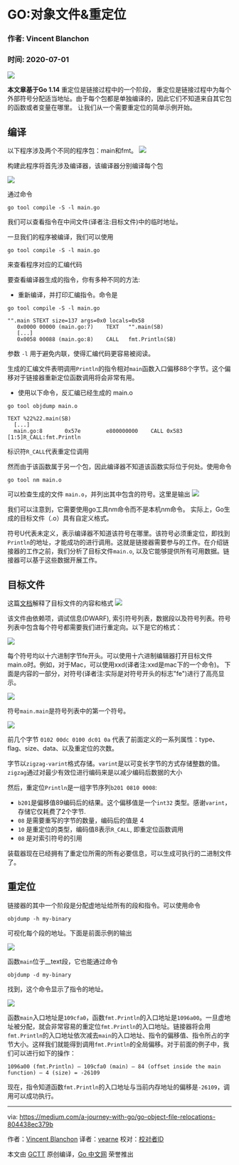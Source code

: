 # GO:对象文件&重定位

### 作者: Vincent Blanchon
### 时间: 2020-07-01
![](https://raw.githubusercontent.com/studygolang/gctt-images2/master/20200701-Go:Object-File%26Relocations/1_HxAju6n33e9Y8AJwMuQL3w.png)

**本文章基于Go 1.14**
重定位是链接过程中的一个阶段，
重定位是链接过程中为每个外部符号分配适当地址。由于每个包都是单独编译的，因此它们不知道来自其它包的函数或者变量在哪里。 让我们从一个需要重定位的简单示例开始。

## 编译
以下程序涉及两个不同的程序包：main和fmt。
![](https://raw.githubusercontent.com/studygolang/gctt-images2/master/20200701-Go:Object-File%26Relocations/1_4_DaAwHmqJbhwP8Tn10Dzg.png)     

构建此程序将首先涉及编译器，该编译器分别编译每个包     

![](https://raw.githubusercontent.com/studygolang/gctt-images2/master/20200701-Go:Object-File%26Relocations/1_4HLpept1qBXFJvL_r4qptQ.png)


通过命令
```
go tool compile -S -l main.go
```
我们可以查看指令在中间文件(译者注:目标文件)中的临时地址。   
    
一旦我们的程序被编译，我们可以使用
```
go tool compile -S -l main.go
```
来查看程序对应的汇编代码

要查看编译器生成的指令，你有多种不同的方法:

* 重新编译，并打印汇编指令。命令是
```
go tool compile -S -l main.go
```
```
"".main STEXT size=137 args=0x0 locals=0x58
   0x0000 00000 (main.go:7)    TEXT   "".main(SB)
   [...]
   0x0058 00088 (main.go:8)    CALL   fmt.Println(SB)
```
参数 `-l` 用于避免内联，使得汇编代码更容易被阅读。

生成的汇编文件表明调用`Println`的指令相对`main`函数入口偏移88个字节。这个偏移对于链接器重新定位函数调用将会非常有用。   

* 使用以下命令，反汇编已经生成的 main.o
```
go tool objdump main.o
```
```
TEXT %22%22.main(SB) 
  [...]
  main.go:8       0x57e        e800000000    CALL 0x583    [1:5]R_CALL:fmt.Println
```
标识符`R_CALL`代表重定位调用    

然而由于该函数属于另一个包，因此编译器不知道该函数实际位于何处。使用命令
```
go tool nm main.o
```
可以检查生成的文件 `main.o`，并列出其中包含的符号。这里是输出
![](https://raw.githubusercontent.com/studygolang/gctt-images2/master/20200701-Go:Object-File%26Relocations/1__cz0Ozr4acR3Sj0GbirP2Q.png)
      
我们可以注意到，它需要使用go工具nm命令而不是本机nm命令。 实际上，Go生成的目标文件（.o）具有自定义格式。    

符号U代表未定义，表示编译器不知道该符号在哪里。该符号必须重定位，即找到`Println`的地址，才能成功的进行调用。这就是链接器需要参与的工作。在介绍链接器的工作之前，我们分析了目标文件`main.o`, 以及它能够提供所有可用数据。链接器可以基于这些数据开展工作。

## 目标文件
这篇[文档](https://golang.org/pkg/cmd/internal/objabi/)解释了目标文件的内容和格式
![](https://raw.githubusercontent.com/studygolang/gctt-images2/master/20200701-Go:Object-File%26Relocations/1_WwlsAnj0J9-dUkvBYWS5sQ.png)

    
该文件由依赖项，调试信息(DWARF), 索引符号列表，数据段以及符号列表。符号列表中包含每个符号都需要我们进行重定向。以下是它的格式：     

![](https://raw.githubusercontent.com/studygolang/gctt-images2/master/20200701-Go:Object-File%26Relocations/1_so340hPaauZOPChu3tvSCA.png)     

每个符号均以十六进制字节fe开头。可以使用十六进制编辑器打开目标文件main.o时。例如，对于Mac，可以使用xxd(译者注:xxd是mac下的一个命令)。 下面是内容的一部分，对符号(译者注:实际是对符号开头的标志"fe")进行了高亮显示。     

![](https://raw.githubusercontent.com/studygolang/gctt-images2/master/20200701-Go:Object-File%26Relocations/1_PL_o1t7dokehoO3X6rbUaw.png)    


符号`main.main`是符号列表中的第一个符号。   

![](https://raw.githubusercontent.com/studygolang/gctt-images2/master/20200701-Go:Object-File%26Relocations/1_KOng-8Ed1XkprfvxSsqaXg.png)

前几个字节 `0102 00dc 0100 dc01 0a`  代表了前面定义的一系列属性：type、flag、size、data、以及重定位的次数。     

字节以`zigzag-varint`格式存储。`varint`是以可变长字节的方式存储整数的值。 `zigzag`通过对最少有效位进行编码来是以减少编码后数据的大小    

然后，重定位`Println`是一组字节序列`b201 0810 0008`:      

* `b201`是偏移值89编码后的结果。这个偏移值是一个`int32` 类型。感谢`varint`，存储它仅耗费了2个字节.
* `08` 是需要重写的字节的数量，编码后的值是 4
* `10` 是重定位的类型，编码值8表示`R_CALL`, 即重定位函数调用
* `08` 是对索引符号的引用

装载器现在已经拥有了重定位所需的所有必要信息，可以生成可执行的二进制文件了。

## 重定位

链接器的其中一个阶段是分配虚地址给所有的段和指令。可以使用命令
```
objdump -h my-binary
```
可视化每个段的地址。下面是前面示例的输出     

![](https://raw.githubusercontent.com/studygolang/gctt-images2/master/20200701-Go:Object-File%26Relocations/1_JGMu2mnGI-HTp35GHqx3mg.png)
     
函数`main`位于__text段，它也能通过命令
```
objdump -d my-binary
```
找到，这个命令显示了指令的地址。    

![](https://raw.githubusercontent.com/studygolang/gctt-images2/master/20200701-Go:Object-File%26Relocations/1_tZX5Ills5d4Dnk0Z5iZ1pA.png)     


函数`main`入口地址是`109cfa0`，函数`fmt.Println`的入口地址是`1096a00`。一旦虚地址被分配，就会非常容易的重定位`fmt.Println`的入口地址。链接器将会用`fmt.Println`的入口地址依次减去`main`的入口地址、指令的偏移值、指令所占的字节大小。这样我们就能得到调用`fmt.Println`的全局偏移。对于前面的例子中，我们可以进行如下的操作：
```
1096a00 (fmt.Println) — 109cfa0 (main) — 84 (offset inside the main function) — 4 (size) = -26109
```

现在，指令知道函数`fmt.Println`的入口地址与当前内存地址的偏移是`-26109`，调用可以成功执行。

---
via: https://medium.com/a-journey-with-go/go-object-file-relocations-804438ec379b

作者：[Vincent Blanchon](https://medium.com/@blanchon.vincent)
译者：[vearne](https://github.com/vearne)
校对：[校对者ID](https://github.com/校对者ID)

本文由 [GCTT](https://github.com/studygolang/GCTT) 原创编译，[Go 中文网](https://studygolang.com/) 荣誉推出








